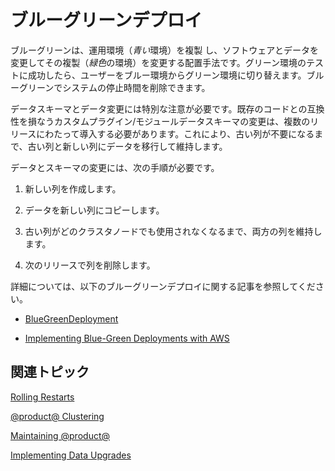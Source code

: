 # ブルーグリーンデプロイ[](id=other-cluster-update-techniques)

ブルーグリーンは、運用環境（*青い*環境）を複製 し、ソフトウェアとデータを変更してその複製（*緑色*の環境）を変更する配置手法です。グリーン環境のテストに成功したら、ユーザーをブルー環境からグリーン環境に切り替えます。ブルーグリーンでシステムの停止時間を削除できます。

データスキーマとデータ変更には特別な注意が必要です。既存のコードとの互換性を損なうカスタムプラグイン/モジュールデータスキーマの変更は、複数のリリースにわたって導入する必要があります。これにより、古い列が不要になるまで、古い列と新しい列にデータを移行して維持します。

データとスキーマの変更には、次の手順が必要です。

1. 新しい列を作成します。

2. データを新しい列にコピーします。

3. 古い列がどのクラスタノードでも使用されなくなるまで、両方の列を維持します。

4. 次のリリースで列を削除します。

詳細については、以下のブルーグリーンデプロイに関する記事を参照してください。

- [BlueGreenDeployment](http://martinfowler.com/bliki/BlueGreenDeployment.html)

- [Implementing Blue-Green Deployments with AWS](https://www.thoughtworks.com/insights/blog/implementing-blue-green-deployments-aws)

## 関連トピック[](id=related-topics)

[Rolling Restarts](/discover/deployment/-/knowledge_base/7-1/using-rolling-restarts)

[@product@ Clustering](/discover/deployment/-/knowledge_base/7-1/liferay-clustering)

[Maintaining @product@](/discover/deployment/-/knowledge_base/7-1/maintaining-liferay)

[Implementing Data Upgrades](/develop/tutorials/-/knowledge_base/7-1/data-upgrades)

